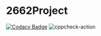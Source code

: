 # 2662Project

[![Codacy Badge](https://api.codacy.com/project/badge/Grade/b7f15d5f65ca4c54b9dc538e108e0097)](https://app.codacy.com/manual/99002662/2662Project?utm_source=github.com&utm_medium=referral&utm_content=99002662/2662Project&utm_campaign=Badge_Grade_Dashboard)
![cppcheck-action](https://github.com/99002662/2662Project/workflows/cppcheck-action/badge.svg)
